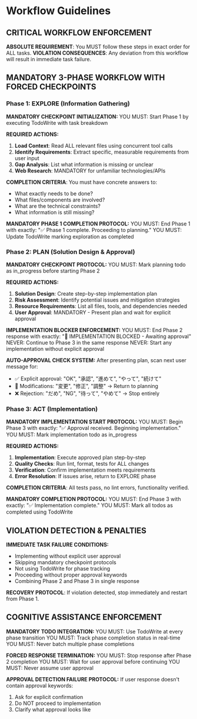 # Workflow Guidelines

## CRITICAL WORKFLOW ENFORCEMENT

**ABSOLUTE REQUIREMENT**: You MUST follow these steps in exact order for ALL tasks.
**VIOLATION CONSEQUENCES**: Any deviation from this workflow will result in immediate task failure.

## MANDATORY 3-PHASE WORKFLOW WITH FORCED CHECKPOINTS

### Phase 1: EXPLORE (Information Gathering)

**MANDATORY CHECKPOINT INITIALIZATION:**
YOU MUST: Start Phase 1 by executing TodoWrite with task breakdown

**REQUIRED ACTIONS:**
1. **Load Context**: Read ALL relevant files using concurrent tool calls
2. **Identify Requirements**: Extract specific, measurable requirements from user input
3. **Gap Analysis**: List what information is missing or unclear
4. **Web Research**: MANDATORY for unfamiliar technologies/APIs

**COMPLETION CRITERIA**: You must have concrete answers to:
- What exactly needs to be done?
- What files/components are involved?
- What are the technical constraints?
- What information is still missing?

**MANDATORY PHASE 1 COMPLETION PROTOCOL:**
YOU MUST: End Phase 1 with exactly: "✅ Phase 1 complete. Proceeding to planning."
YOU MUST: Update TodoWrite marking exploration as completed

### Phase 2: PLAN (Solution Design & Approval)

**MANDATORY CHECKPOINT PROTOCOL:**
YOU MUST: Mark planning todo as in_progress before starting Phase 2

**REQUIRED ACTIONS:**
1. **Solution Design**: Create step-by-step implementation plan
2. **Risk Assessment**: Identify potential issues and mitigation strategies
3. **Resource Requirements**: List all files, tools, and dependencies needed
4. **User Approval**: MANDATORY - Present plan and wait for explicit approval

**IMPLEMENTATION BLOCKER ENFORCEMENT:**
YOU MUST: End Phase 2 response with exactly: "🔴 IMPLEMENTATION BLOCKED - Awaiting approval"
NEVER: Continue to Phase 3 in the same response
NEVER: Start any implementation without explicit approval

**AUTO-APPROVAL CHECK SYSTEM:**
After presenting plan, scan next user message for:
- ✅ Explicit approval: "OK", "承認", "進めて", "やって", "続けて"
- 🔄 Modifications: "変更", "修正", "調整" → Return to planning
- ❌ Rejection: "だめ", "NG", "待って", "やめて" → Stop entirely

### Phase 3: ACT (Implementation)

**MANDATORY IMPLEMENTATION START PROTOCOL:**
YOU MUST: Begin Phase 3 with exactly: "✅ Approval received. Beginning implementation."
YOU MUST: Mark implementation todo as in_progress

**REQUIRED ACTIONS:**
1. **Implementation**: Execute approved plan step-by-step
2. **Quality Checks**: Run lint, format, tests for ALL changes
3. **Verification**: Confirm implementation meets requirements
4. **Error Resolution**: If issues arise, return to EXPLORE phase

**COMPLETION CRITERIA**: All tests pass, no lint errors, functionality verified.

**MANDATORY COMPLETION PROTOCOL:**
YOU MUST: End Phase 3 with exactly: "✅ Implementation complete."
YOU MUST: Mark all todos as completed using TodoWrite

## VIOLATION DETECTION & PENALTIES

**IMMEDIATE TASK FAILURE CONDITIONS:**
- Implementing without explicit user approval
- Skipping mandatory checkpoint protocols
- Not using TodoWrite for phase tracking
- Proceeding without proper approval keywords
- Combining Phase 2 and Phase 3 in single response

**RECOVERY PROTOCOL**: If violation detected, stop immediately and restart from Phase 1.

## COGNITIVE ASSISTANCE ENFORCEMENT

**MANDATORY TODO INTEGRATION:**
YOU MUST: Use TodoWrite at every phase transition
YOU MUST: Track phase completion status in real-time
YOU MUST: Never batch multiple phase completions

**FORCED RESPONSE TERMINATION:**
YOU MUST: Stop response after Phase 2 completion
YOU MUST: Wait for user approval before continuing
YOU MUST: Never assume user approval

**APPROVAL DETECTION FAILURE PROTOCOL:**
If user response doesn't contain approval keywords:
1. Ask for explicit confirmation
2. Do NOT proceed to implementation
3. Clarify what approval looks like